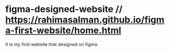 # figma-designed-website // https://rahimasalman.github.io/figma-first-website/home.html
It is my first website that designed on figma.

